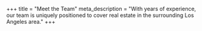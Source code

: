 +++
title = "Meet the Team"
meta_description = "With years of experience, our team is uniquely positioned to cover real estate in the surrounding Los Angeles area."
+++